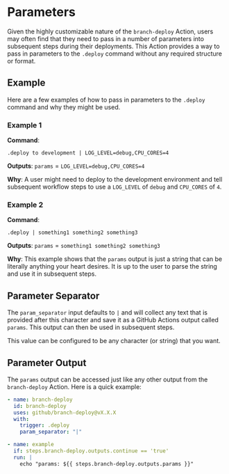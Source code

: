 # Parameters

Given the highly customizable nature of the `branch-deploy` Action, users may often find that they need to pass in a number of parameters into subsequent steps during their deployments. This Action provides a way to pass in parameters to the `.deploy` command without any required structure or format.

## Example

Here are a few examples of how to pass in parameters to the `.deploy` command and why they might be used.

### Example 1

**Command**:

```text
.deploy to development | LOG_LEVEL=debug,CPU_CORES=4
```

**Outputs**: `params` = `LOG_LEVEL=debug,CPU_CORES=4`

**Why**: A user might need to deploy to the development environment and tell subsequent workflow steps to use a `LOG_LEVEL` of `debug` and `CPU_CORES` of `4`.

### Example 2

**Command**:

```text
.deploy | something1 something2 something3
```

**Outputs**: `params` = `something1 something2 something3`

**Why**: This example shows that the `params` output is just a string that can be literally anything your heart desires. It is up to the user to parse the string and use it in subsequent steps.

## Parameter Separator

The `param_separator` input defaults to `|` and will collect any text that is provided after this character and save it as a GitHub Actions output called `params`. This output can then be used in subsequent steps.

This value can be configured to be any character (or string) that you want.

## Parameter Output

The `params` output can be accessed just like any other output from the `branch-deploy` Action. Here is a quick example:

```yaml
- name: branch-deploy
  id: branch-deploy
  uses: github/branch-deploy@vX.X.X
  with:
    trigger: .deploy
    param_separator: "|"

- name: example
  if: steps.branch-deploy.outputs.continue == 'true'
  run: |
    echo "params: ${{ steps.branch-deploy.outputs.params }}"
```
